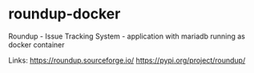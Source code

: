 # roundup-docker
Roundup - Issue Tracking System - application with mariadb running as docker container

Links:
 https://roundup.sourceforge.io/
 https://pypi.org/project/roundup/
